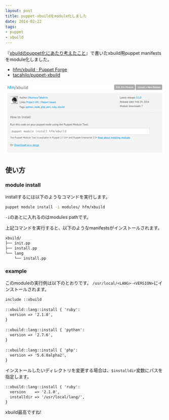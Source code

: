 ```yaml
---
layout: post
title: puppet-xbuildをmodule化しました
date: 2014-02-22
tags: 
- puppet
- xbuild
---
```

『[xbuildのpuppet化にあたり考えたこと](http://blog.hifumi.info/2014/01/12/puppetize-xbuild/)』で書いたxbuild用puppet manifestsをmodule化しました。

 * [hfm/xbuild · Puppet Forge](https://forge.puppetlabs.com/hfm/xbuild)
 * [tacahilo/puppet-xbuild](https://github.com/tacahilo/puppet-xbuild)

![](/images/2014/02/22/puppetxbuild@2x.png)

## 使い方

### module install

installするには以下のようなコマンドを実行します。

```sh
puppet module install -i modules/ hfm/xbuild
```

`-i`のあとに入れるのはmodules pathです。

上記コマンドを実行すると、以下のようなmanifestsがインストールされます。

```
xbuild/
├── init.pp
├── install.pp
└── lang
    └── install.pp
```

### example

このmoduleの実行例は以下のとおりです。
`/usr/local/<LANG>-<VERSION>`にインストールされます。

```puppet
include ::xbuild

::xbuild::lang::install { 'ruby':
  version => '2.1.0',
}

::xbuild::lang::install { 'python':
  version => '2.7.6',
}

::xbuild::lang::install { 'php':
  version => '5.6.0alpha2',
}
```

インストールしたいディレクトリを変更する場合は、`$installdir`変数にパスを指定します。

```puppet
::xbuild::lang::install { 'ruby':
  version    => '2.1.0',
  installdir => '/usr/local/lang/',
}
```

xbuild最高ですね!
